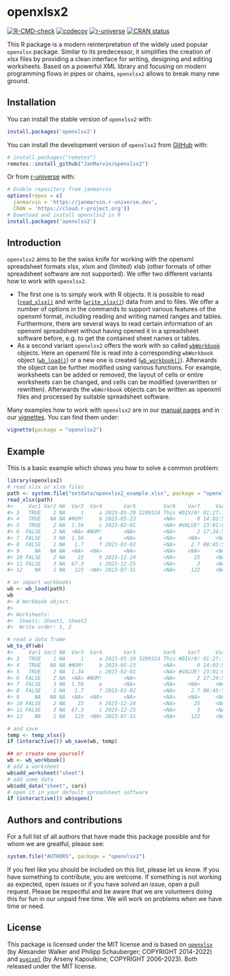 
<!-- README.md is generated from README.Rmd. Please edit that file -->

# openxlsx2

<!-- badges: start -->

[![R-CMD-check](https://github.com/JanMarvin/openxlsx2/workflows/R-CMD-check/badge.svg)](https://github.com/JanMarvin/openxlsx2/actions)
[![codecov](https://codecov.io/gh/JanMarvin/openxlsx2/branch/main/graph/badge.svg?token=HEZ7rXcZNq)](https://app.codecov.io/gh/JanMarvin/openxlsx2)
[![r-universe](https://janmarvin.r-universe.dev/badges/openxlsx2)](https://janmarvin.r-universe.dev/openxlsx2)
[![CRAN
status](http://www.r-pkg.org/badges/version/openxlsx2)](https://cran.r-project.org/package=openxlsx2)
<!-- badges: end -->

This R package is a modern reinterpretation of the widely used popular
`openxlsx` package. Similar to its predecessor, it simplifies the
creation of xlsx files by providing a clean interface for writing,
designing and editing worksheets. Based on a powerful XML library and
focusing on modern programming flows in pipes or chains, `openxlsx2`
allows to break many new ground.

## Installation

You can install the stable version of `openxlsx2` with:

``` r
install.packages('openxlsx2')
```

You can install the development version of `openxlsx2` from
[GitHub](https://github.com/) with:

``` r
# install.packages("remotes")
remotes::install_github("JanMarvin/openxlsx2")
```

Or from [r-universe](https://r-universe.dev/) with:

``` r
# Enable repository from janmarvin
options(repos = c(
  janmarvin = 'https://janmarvin.r-universe.dev',
  CRAN = 'https://cloud.r-project.org'))
# Download and install openxlsx2 in R
install.packages('openxlsx2')
```

## Introduction

`openxlsx2` aims to be the swiss knife for working with the openxml
spreadsheet formats xlsx, xlsm and (limited) xlsb (other formats of
other spreadsheet software are not supported). We offer two different
variants how to work with `openxlsx2`.

- The first one is to simply work with R objects. It is possible to read
  ([`read_xlsx()`](https://janmarvin.github.io/openxlsx2/reference/wb_to_df.html)
  and write
  ([`write_xlsx()`](https://janmarvin.github.io/openxlsx2/reference/write_xlsx.html))
  data from and to files. We offer a number of options in the commands
  to support various features of the openxml format, including reading
  and writing named ranges and tables. Furthermore, there are several
  ways to read certain information of an openxml spreadsheet without
  having opened it in a spreadsheet software before, e.g. to get the
  contained sheet names or tables.
- As a second variant `openxlsx2` offers the work with so called
  [`wbWorkbook`](https://janmarvin.github.io/openxlsx2/reference/wbWorkbook.html)
  objects. Here an openxml file is read into a corresponding
  `wbWorkbook` object
  ([`wb_load()`](https://janmarvin.github.io/openxlsx2/reference/wb_load.html))
  or a new one is created
  ([`wb_workbook()`](https://janmarvin.github.io/openxlsx2/reference/wb_workbook.html)).
  Afterwards the object can be further modified using various functions.
  For example, worksheets can be added or removed, the layout of cells
  or entire worksheets can be changed, and cells can be modified
  (overwritten or rewritten). Afterwards the `wbWorkbook` objects can be
  written as openxml files and processed by suitable spreadsheet
  software.

Many examples how to work with `openxlsx2` are in our [manual
pages](https://janmarvin.github.io/openxlsx2/reference/index.html) and
in our [vignettes](https://janmarvin.github.io/openxlsx2/articles/). You
can find them under:

``` r
vignette(package = "openxlsx2")
```

## Example

This is a basic example which shows you how to solve a common problem:

``` r
library(openxlsx2)
# read xlsx or xlsm files
path <- system.file("extdata/openxlsx2_example.xlsx", package = "openxlsx2")
read_xlsx(path)
#>     Var1 Var2 NA  Var3  Var4       Var5         Var6    Var7     Var8
#> 3   TRUE    1 NA     1     a 2023-05-29 3209324 This #DIV/0! 01:27:15
#> 4   TRUE   NA NA #NUM!     b 2023-05-23         <NA>       0 14:02:57
#> 5   TRUE    2 NA  1.34     c 2023-02-01         <NA> #VALUE! 23:01:02
#> 6  FALSE    2 NA  <NA> #NUM!       <NA>         <NA>       2 17:24:53
#> 7  FALSE    3 NA  1.56     e       <NA>         <NA>    <NA>     <NA>
#> 8  FALSE    1 NA   1.7     f 2023-03-02         <NA>     2.7 08:45:58
#> 9     NA   NA NA  <NA>  <NA>       <NA>         <NA>    <NA>     <NA>
#> 10 FALSE    2 NA    23     h 2023-12-24         <NA>      25     <NA>
#> 11 FALSE    3 NA  67.3     i 2023-12-25         <NA>       3     <NA>
#> 12    NA    1 NA   123  <NA> 2023-07-31         <NA>     122     <NA>

# or import workbooks
wb <- wb_load(path)
wb
#> A Workbook object.
#>  
#> Worksheets:
#>  Sheets: Sheet1, Sheet2 
#>  Write order: 1, 2

# read a data frame
wb_to_df(wb)
#>     Var1 Var2 NA  Var3  Var4       Var5         Var6    Var7     Var8
#> 3   TRUE    1 NA     1     a 2023-05-29 3209324 This #DIV/0! 01:27:15
#> 4   TRUE   NA NA #NUM!     b 2023-05-23         <NA>       0 14:02:57
#> 5   TRUE    2 NA  1.34     c 2023-02-01         <NA> #VALUE! 23:01:02
#> 6  FALSE    2 NA  <NA> #NUM!       <NA>         <NA>       2 17:24:53
#> 7  FALSE    3 NA  1.56     e       <NA>         <NA>    <NA>     <NA>
#> 8  FALSE    1 NA   1.7     f 2023-03-02         <NA>     2.7 08:45:58
#> 9     NA   NA NA  <NA>  <NA>       <NA>         <NA>    <NA>     <NA>
#> 10 FALSE    2 NA    23     h 2023-12-24         <NA>      25     <NA>
#> 11 FALSE    3 NA  67.3     i 2023-12-25         <NA>       3     <NA>
#> 12    NA    1 NA   123  <NA> 2023-07-31         <NA>     122     <NA>

# and save
temp <- temp_xlsx()
if (interactive()) wb_save(wb, temp)

## or create one yourself
wb <- wb_workbook()
# add a worksheet
wb$add_worksheet("sheet")
# add some data
wb$add_data("sheet", cars)
# open it in your default spreadsheet software
if (interactive()) wb$open()
```

## Authors and contributions

For a full list of all authors that have made this package possible and
for whom we are greatful, please see:

``` r
system.file("AUTHORS", package = "openxlsx2")
```

If you feel like you should be included on this list, please let us
know. If you have something to contribute, you are welcome. If something
is not working as expected, open issues or if you have solved an issue,
open a pull request. Please be respectful and be aware that we are
volunteers doing this for fun in our unpaid free time. We will work on
problems when we have time or need.

## License

This package is licensed under the MIT license and is based on
[`openxlsx`](https://github.com/ycphs/openxlsx) (by Alexander Walker and
Philipp Schauberger; COPYRIGHT 2014-2022) and
[`pugixml`](https://github.com/zeux/pugixml) (by Arseny Kapoulkine;
COPYRIGHT 2006-2023). Both released under the MIT license.
